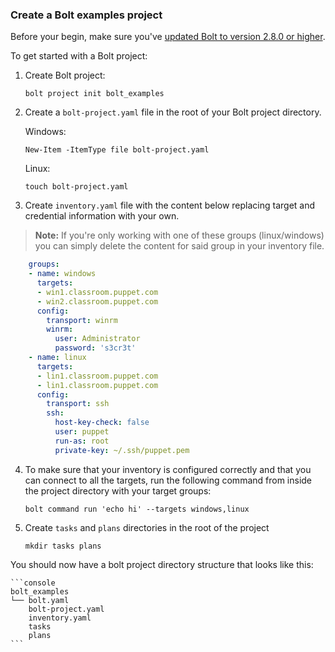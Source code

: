 ### Create a Bolt examples project

Before your begin, make sure you've [updated Bolt to version 2.8.0 or
higher](./bolt_installing.md).

To get started with a Bolt project:

1. Create Bolt project:

   ```
   bolt project init bolt_examples
   ```

2. Create a `bolt-project.yaml` file in the root of your Bolt project directory.

   Windows:
   ```
   New-Item -ItemType file bolt-project.yaml
   ```

   Linux:
   ```
   touch bolt-project.yaml
   ```

3. Create `inventory.yaml` file with the content below replacing target and credential information with your own. 


> **Note:** If you're only working with one of these groups (linux/windows) you can simply delete the content for said group in your inventory file.

```yaml
    groups:
    - name: windows
      targets:
      - win1.classroom.puppet.com
      - win2.classroom.puppet.com
      config:
        transport: winrm
        winrm:
          user: Administrator
          password: 's3cr3t'
    - name: linux
      targets:
      - lin1.classroom.puppet.com
      - lin1.classroom.puppet.com
      config:
        transport: ssh
        ssh:
          host-key-check: false
          user: puppet
          run-as: root
          private-key: ~/.ssh/puppet.pem
```

4. To make sure that your inventory is configured correctly and that you can connect to all the targets, run the following command from inside the project directory with your target groups: 

    ```
    bolt command run 'echo hi' --targets windows,linux
    ```

5. Create `tasks` and `plans` directories in the root of the project

    ```
    mkdir tasks plans
    ````

You should now have a bolt project directory structure that looks like this:

    ```console
    bolt_examples
    └── bolt.yaml
        bolt-project.yaml
        inventory.yaml
        tasks
        plans
    ```

